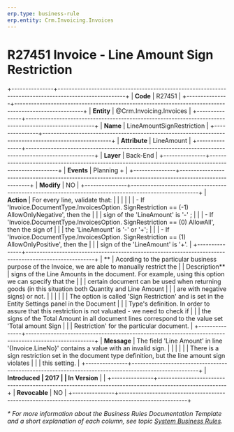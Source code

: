 ```yaml
---
erp.type: business-rule
erp.entity: Crm.Invoicing.Invoices
---
```


# R27451 Invoice - Line Amount Sign Restriction
+---------------+------------------------------------------------------------------------------------------------------+
| **Code**      | R27451                                                                                               |
+---------------+------------------------------------------------------------------------------------------------------+
| **Entity**    | @Crm.Invoicing.Invoices                                                                              |
+---------------+------------------------------------------------------------------------------------------------------+
| **Name**      | LineAmountSignRestriction                                                                            |
+---------------+------------------------------------------------------------------------------------------------------+
| **Attribute** | LineAmount                                                                                           |
+---------------+------------------------------------------------------------------------------------------------------+
| **Layer**     | Back-End                                                                                             |
+---------------+------------------------------------------------------------------------------------------------------+
| **Events**    | Planning +                                                                                           |
+---------------+------------------------------------------------------------------------------------------------------+
| **Modify**    | NO                                                                                                   |
+---------------+------------------------------------------------------------------------------------------------------+
| **Action**    | For every line, validate that:                                                                       |
|               |                                                                                                      |
|               | -   If \'Invoice.DocumentType.InvoicesOption. SignRestriction == (-1) AllowOnlyNegative\', then the  |
|               |     sign of the \'LineAmount\' is \'-\' ;                                                            |
|               | -   If \'Invoice.DocumentType.InvoicesOption. SignRestriction == (0) AllowAll\', then the sign of    |
|               |     the \'LineAmount\' is \'-\' or \'+\';                                                            |
|               | -   If \'Invoice.DocumentType.InvoicesOption. SignRestriction == (1) AllowOnlyPositive\', then the   |
|               |     sign of the \'LineAmount\' is \'+\'.                                                             |
+---------------+------------------------------------------------------------------------------------------------------+
| **            | Acording to the particular business purpose of the Invoice, we are able to manually restrict the     |
| Description** | signs of the Line Amounts in the document. For example, using this option we can specify that the    |
|               | certain document can be used when returning goods (in this situation both Quantity and Line Amount   |
|               | are with negative signs) or not.                                                                     |
|               |                                                                                                      |
|               | The option is called \'Sign Restriction\' and is set in the Entity Settings panel in the Document    |
|               | Type\'s definition. In order to assure that this restriction is not valuated - we need to check if   |
|               | the signs of the Total Amount in all document lines correspond to the value set \'Total amount Sign  |
|               | Restriction\' for the particular document.                                                           |
+---------------+------------------------------------------------------------------------------------------------------+
| **Message**   | The field \'Line Amount\' in line \'{Invoice.LineNo}\' contains a value with an invalid sign.        |
|               |                                                                                                      |
|               | There is a sign restriction set in the document type definition, but the line amount sign violates   |
|               | this setting.                                                                                        |
+---------------+------------------------------------------------------------------------------------------------------+
| **Introduced  | 2017                                                                                                 |
| In Version**  |                                                                                                      |
+---------------+------------------------------------------------------------------------------------------------------+
| **Revocable** | NO                                                                                                   |
+---------------+------------------------------------------------------------------------------------------------------+

*\* For more information about the Business Rules Documentation Template and a short explanation of each column, see
topic [System Business Rules](../templates/template-description-system-business-rules.md).*
